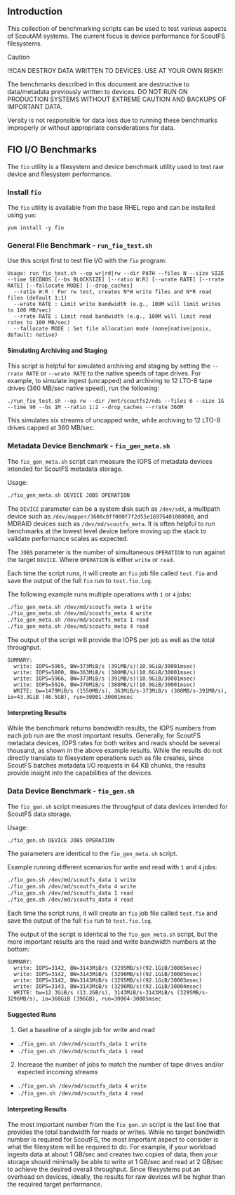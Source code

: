 ## Introduction ##

This collection of benchmarking scripts can be used to test various aspects of ScoutAM systems. The current focus is device performance for ScoutFS filesystems.

> [!CAUTION]
>
> !!!CAN DESTROY DATA WRITTEN TO DEVICES. USE AT YOUR OWN RISK!!!
>
> The benchmarks described in this document are destructive to data/metadata previously written to devices. DO NOT RUN ON PRODUCTION SYSTEMS WITHOUT EXTREME CAUTION AND BACKUPS OF IMPORTANT DATA.
>
> Versity is not responsible for data loss due to running these benchmarks improperly or without appropriate considerations for data.

## FIO I/O Benchmarks ##

The `fio` utility is a filesystem and device benchmark utility used to test raw device and filesystem performance.

### Install `fio` ###

The `fio` utility is available from the base RHEL repo and can be installed using `yum`:

```Shell
yum install -y fio
```

### General File Benchmark - `run_fio_test.sh` ###

Use this script first to test file I/O with the `fio` program:

```
Usage: run_fio_test.sh --op wr|rd|rw --dir PATH --files N --size SIZE --time SECONDS [--bs BLOCKSIZE] [--ratio W:R] [--wrate RATE] [--rrate RATE] [--fallocate MODE] [--drop_caches]
  --ratio W:R : For rw test, creates N*W write files and N*R read files (default 1:1)
  --wrate RATE : Limit write bandwidth (e.g., 100M will limit writes to 100 MB/sec)
  --rrate RATE : Limit read bandwidth (e.g., 100M will limit read rates to 100 MB/sec)
  --fallocate MODE : Set file allocation mode (none|native|posix, default: native)
```

#### Simulating Archiving and Staging ####

This script is helpful for simulated archiving and staging by setting the `--rrate RATE` or `--wrate RATE` to the native speeds of tape drives. For example, to simulate ingest (uncapped) and archiving to 12 LTO-8 tape drives (360 MB/sec native speed), run the following:

```
./run_fio_test.sh --op rw --dir /mnt/scoutfs2/nds --files 6 --size 1G --time 90 --bs 1M --ratio 1:2 --drop_caches --rrate 360M
```

This simulates six streams of uncapped write, while archiving to 12 LTO-8 drives capped at 360 MB/sec.

### Metadata Device Benchmark - `fio_gen_meta.sh` ###

The `fio_gen_meta.sh` script can measure the IOPS of metadata devices intended for ScoutFS metadata storage.

Usage:

```bash
./fio_gen_meta.sh DEVICE JOBS OPERATION
```

The `DEVICE` parameter can be a system disk such as `/dev/sdX`, a multipath device such as `/dev/mapper/3600c0ff000f7f2d55e16976401000000`, and MDRAID devices such as `/dev/md/scoutfs_meta`. It is often helpful to run benchmarks at the lowest level device before moving up the stack to validate performance scales as expected.

The `JOBS` parameter is the number of simultaneous `OPERATION` to run against the target `DEVICE`. Where `OPERATION` is either `write` or `read`.

Each time the script runs, it will create an `fio` job file called `test.fio` and save the output of the full `fio` run to `test.fio.log`.

The following example runs multiple operations with `1` or `4` jobs:

```bash
./fio_gen_meta.sh /dev/md/scoutfs_meta 1 write
./fio_gen_meta.sh /dev/md/scoutfs_meta 4 write
./fio_gen_meta.sh /dev/md/scoutfs_meta 1 read
./fio_gen_meta.sh /dev/md/scoutfs_meta 4 read
```

The output of the script will provide the IOPS per job as well as the total throughput.

```
SUMMARY:
  write: IOPS=5965, BW=373MiB/s (391MB/s)(10.9GiB/30001msec)
  write: IOPS=5800, BW=363MiB/s (380MB/s)(10.6GiB/30001msec)
  write: IOPS=5966, BW=373MiB/s (391MB/s)(10.9GiB/30001msec)
  write: IOPS=5926, BW=370MiB/s (388MB/s)(10.9GiB/30001msec)
  WRITE: bw=1479MiB/s (1550MB/s), 363MiB/s-373MiB/s (380MB/s-391MB/s), io=43.3GiB (46.5GB), run=30001-30001msec
```

#### Interpreting Results ####

While the benchmark returns bandwidth results, the IOPS numbers from each job run are the most important results. Generally, for ScoutFS metadata devices, IOPS rates for both writes and reads should be several thousand, as shown in the above example results. While the results do not directly translate to filesystem operations such as file creates, since ScoutFS batches metadata I/O requests in 64 KB chunks, the results provide insight into the capabilities of the devices.

### Data Device Benchmark - `fio_gen.sh` ###

The `fio_gen.sh` script measures the throughput of data devices intended for ScoutFS data storage.

Usage:

```bash
./fio_gen.sh DEVICE JOBS OPERATION
```

The parameters are identical to the `fio_gen_meta.sh` script.

Example running different scenarios for write and read with `1` and `4` jobs:

```bash
./fio_gen.sh /dev/md/scoutfs_data 1 write
./fio_gen.sh /dev/md/scoutfs_data 4 write
./fio_gen.sh /dev/md/scoutfs_data 1 read
./fio_gen.sh /dev/md/scoutfs_data 4 read
```

Each time the script runs, it will create an `fio` job file called `test.fio` and save the output of the full `fio` run to `test.fio.log`.

The output of the script is identical to the `fio_gen_meta.sh` script, but the more important results are the read and write bandwidth numbers at the bottom:

```
SUMMARY:
  write: IOPS=3142, BW=3143MiB/s (3295MB/s)(92.1GiB/30005msec)
  write: IOPS=3142, BW=3143MiB/s (3296MB/s)(92.1GiB/30005msec)
  write: IOPS=3142, BW=3143MiB/s (3295MB/s)(92.1GiB/30005msec)
  write: IOPS=3143, BW=3143MiB/s (3296MB/s)(92.1GiB/30004msec)
  WRITE: bw=12.3GiB/s (13.2GB/s), 3143MiB/s-3143MiB/s (3295MB/s-3296MB/s), io=368GiB (396GB), run=30004-30005msec
```

#### Suggested Runs ####

1. Get a baseline of a single job for write and read
  - `./fio_gen.sh /dev/md/scoutfs_data 1 write`
  - `./fio_gen.sh /dev/md/scoutfs_data 1 read`
2. Increase the number of jobs to match the number of tape drives and/or expected incoming streams
  - `./fio_gen.sh /dev/md/scoutfs_data 4 write`
  - `./fio_gen.sh /dev/md/scoutfs_data 4 read`

#### Interpreting Results ####

The most important number from the `fio_gen.sh` script is the last line that provides the total bandwidth for reads or writes. While no target bandwidth number is required for ScoutFS, the most important aspect to consider is what the filesystem will be required to do. For example, if your workload ingests data at about 1 GB/sec and creates two copies of data, then your storage should minimally be able to write at 1 GB/sec and read at 2 GB/sec to achieve the desired overall throughput. Since filesystems put an overhead on devices, ideally, the results for raw devices will be higher than the required target performance.
